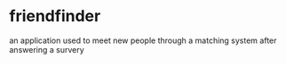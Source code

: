 # friendfinder
an application used to meet new people through a matching system after answering a survery
